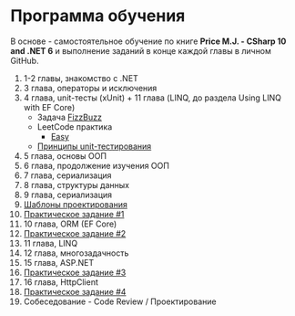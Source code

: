 # Программа обучения
В основе - самостоятельное обучение по книге **Price M.J. - CSharp 10 and .NET 6** и выполнение заданий в конце каждой главы в личном GitHub.
1. 1-2 главы, знакомство с .NET
2. 3 глава, операторы и исключения
3. 4 глава, unit-тесты (xUnit) + 11 глава (LINQ, до раздела Using LINQ with EF Core) 
    - Задача [FizzBuzz](https://github.com/alex1ozr/LearnDotNet/blob/main/Exercises/FizzBuzz.md)
    - LeetCode практика 
        - [Easy](https://leetcode.com/problemset/all/?sorting=W3sic29ydE9yZGVyIjoiQVNDRU5ESU5HIiwib3JkZXJCeSI6IkRJRkZJQ1VMVFkifV0%3D)
    - [Принципы unit-тестирования](https://www.youtube.com/watch?v=LkrqqpkKIXE)
5. 5 глава, основы ООП
6. 6 глава, продолжение изучения ООП
7. 7 глава, сериализация
8. 8 глава, структуры данных
9. 9 глава, сериализация
10. [Шаблоны проектирования](https://github.com/alex1ozr/LearnDotNet/tree/main/Patterns)
11. [Практическое задание #1](https://github.com/alex1ozr/LearnDotNet/blob/main/Exercises/Exercise_1.md)
12. 10 глава, ORM (EF Core)
13. [Практическое задание #2](https://github.com/alex1ozr/LearnDotNet/blob/main/Exercises/Exercise_2.md)
14. 11 глава, LINQ
15. 12 глава, многозадачность
16. 15 глава, ASP.NET
17. [Практическое задание #3](https://github.com/alex1ozr/LearnDotNet/blob/main/Exercises/Exercise_3.md)
18. 16 глава, HttpClient 
19. [Практическое задание #4](https://github.com/alex1ozr/LearnDotNet/blob/main/Exercises/Exercise_4.md)
20. Собеседование - Code Review / Проектирование
